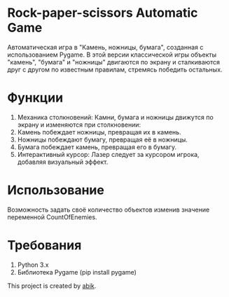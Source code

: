 # Rock-paper-scissors Automatic Game
Автоматическая игра в "Камень, ножницы, бумага", созданная с использованием Pygame. В этой версии классической игры объекты "камень", "бумага" и "ножницы" двигаются по экрану и сталкиваются друг с другом по известным правилам, стремясь победить остальных.

# Функции
1. Механика столкновений: Камни, бумага и ножницы движутся по экрану и изменяются при столкновении:
2. Камень побеждает ножницы, превращая их в камень.
3. Ножницы побеждают бумагу, превращая её в ножницы.
4. Бумага побеждает камень, превращая его в бумагу.
5. Интерактивный курсор: Лазер следует за курсором игрока, добавляя визуальный эффект.

# Использование
Возможность задать своё количество объектов изменив значение переменной CountOfEnemies.

# Требования
1. Python 3.x
2. Библиотека Pygame (pip install pygame)

This project is created by [abik](https://github.com/BoG3mey).
